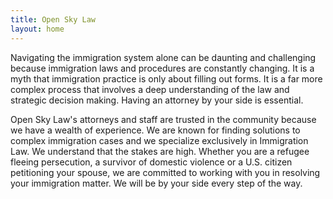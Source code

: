 ```yaml
---
title: Open Sky Law
layout: home
---
```



Navigating the immigration system alone can be daunting and challenging because immigration laws and procedures are constantly changing. It is a myth that immigration practice is only about filling out forms. It is a far more complex process that involves a deep understanding of the law and strategic decision making. Having an attorney by your side is essential.

Open Sky Law's attorneys and staff are trusted in the community because we have a wealth of experience. We are known for finding solutions to complex immigration cases and we specialize exclusively in Immigration Law. We understand that the stakes are high. Whether you are a refugee fleeing persecution, a survivor of domestic violence or a U.S. citizen petitioning your spouse, we are committed to working with you in resolving your immigration matter. We will be by your side every step of the way.

